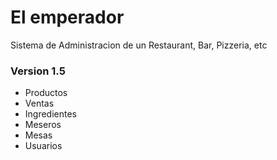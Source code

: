 # El emperador
Sistema de Administracion de un Restaurant, Bar, Pizzeria, etc


### Version 1.5

- Productos
- Ventas
- Ingredientes
- Meseros
- Mesas
- Usuarios


